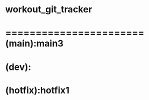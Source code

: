# workout_git_tracker



=======================
(main):main3
========================
(dev):
========================
(hotfix):hotfix1
=======================